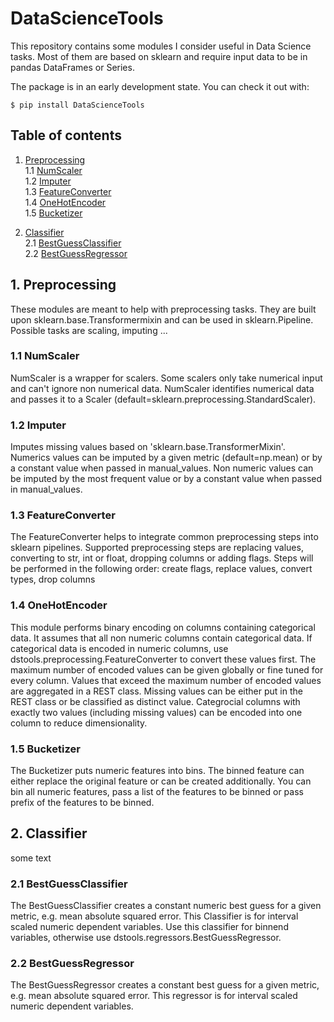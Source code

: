 # DataScienceTools

This repository contains some modules I consider useful in Data Science tasks. Most of them are based on sklearn and require input data to be in pandas DataFrames or Series. <br>

The package is in an early development state. You can check it out with:

`$ pip install DataScienceTools`

## Table of contents

1. [ Preprocessing ](#preprocessing) <br>
1.1 [ NumScaler ](#numscaler) <br>
1.2 [ Imputer ](#imputer) <br>
1.3 [ FeatureConverter ](#featureconverter) <br>
1.4 [ OneHotEncoder ](#onehotencoder) <br>
1.5 [ Bucketizer ](#bucketizer) <br>

2. [ Classifier ](#classifier) <br>
2.1 [ BestGuessClassifier ](#bestguessclassifier) <br>
2.2 [ BestGuessRegressor ](#bestguessregressor) <br>

<a name="preprocessing"></a>
## 1. Preprocessing

These modules are meant to help with preprocessing tasks. They are built upon sklearn.base.Transformermixin and can be used in sklearn.Pipeline. Possible tasks are scaling, imputing ...


<a name="numscaler"></a>
### 1.1 NumScaler

NumScaler is a wrapper for scalers. Some scalers only take numerical input and can't ignore non numerical data. NumScaler identifies numerical data and passes it to a Scaler (default=sklearn.preprocessing.StandardScaler).


<a name="imputer"></a>
### 1.2 Imputer

Imputes missing values based on 'sklearn.base.TransformerMixin'. Numerics values can be imputed by a given metric (default=np.mean) or by a constant value when passed in manual_values. Non numeric values can be imputed by the most frequent value or by a constant value when passed in manual_values.


<a name="featureconverter"></a>
### 1.3 FeatureConverter

The FeatureConverter helps to integrate common preprocessing steps into sklearn pipelines. Supported preprocessing steps are replacing values, converting to str, int or float, dropping columns or adding flags. Steps will be performed in the following order: create flags, replace values, convert types, drop columns


<a name="onehotencoder"></a>
### 1.4 OneHotEncoder

This module performs binary encoding on columns containing categorical data.
It assumes that all non numeric columns contain categorical data. If categorical data is encoded in numeric columns, use dstools.preprocessing.FeatureConverter to convert these values first. The maximum number of encoded values can be given globally or fine tuned for every column. Values that exceed the maximum number of encoded values are aggregated in a REST class. Missing values can be either put in the REST class or be classified as distinct value. Categrocial columns with exactly two values (including missing values) can be encoded into one column to reduce dimensionality.

<a name="bucketizer"></a>
### 1.5 Bucketizer

The Bucketizer puts numeric features into bins. The binned feature can either replace the original feature or can be created additionally. You can bin all numeric features, pass a list of the features to be binned or pass prefix of the features to be binned.


<a name="classifier"></a>
## 2. Classifier

some text


<a name="bestguessclassifier"></a>
### 2.1 BestGuessClassifier

The BestGuessClassifier creates a constant numeric best guess for a given metric, e.g. mean absolute squared error. This Classifier is for interval scaled numeric dependent variables. Use this classifier for binnend variables, otherwise use dstools.regressors.BestGuessRegressor.


<a name="bestguessregressor"></a>
### 2.2 BestGuessRegressor

The BestGuessRegressor creates a constant best guess for a given metric, e.g. mean absolute squared error. This regressor is for interval scaled numeric dependent variables. 
